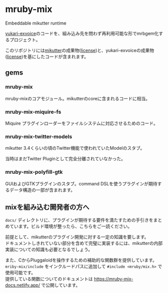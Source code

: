 mruby-mix
===

Embeddable mikutter runtime

[yukari-exvoice](https://github.com/shibafu528/yukari-exvoice)のコードを、組み込み先を問わず再利用可能な形でmrbgem化するプロジェクト。

このリポジトリには[mikutter](https://mikutter.hachune.net)の成果物([license](https://github.com/mikutter/mikutter/blob/master/LICENSE))と、yukari-exvoiceの成果物([license](https://github.com/shibafu528/yukari-exvoice/blob/master/LICENSE))を基にしたコードが含まれます。

## gems

### mruby-mix

mruby-mixのコアモジュール。mikutterのcoreに含まれるコードに相当。

### mruby-mix-miquire-fs

Miquire プラグインローダーをファイルシステムに対応させるためのコード。

### mruby-mix-twitter-models

mikutter 3.4くらいの頃のTwitter機能で使われていたModelのスタブ。

当時はまだTwitter Pluginとして完全分離されていなかった。

### mruby-mix-polyfill-gtk

GUIおよびGTKプラグインのスタブ。command DSLを使うプラグインが期待するデータ構造の一部が含まれます。

## mixを組み込む開発者の方へ

`docs/` ディレクトリに、プラグインが期待する要件を満たすための手引きをまとめています。ビルド環境が整ったら、こちらをご一読ください。

前提として、mikutterのプラグイン開発に対する一定の知識を要します。  
ドキュメントしきれていない部分を含めて完璧に実装するには、mikutterの内部実装についての知識も必要となるでしょう。

また、CからPluggaloidを操作するための補助的な関数群を提供しています。  
`mriby-mix/include` をインクルードパスに追加して `#include <mruby/mix.h>` で使用可能です。  
提供している関数についてのドキュメントは https://mruby-mix-docs.netlify.app/ で公開しています。
